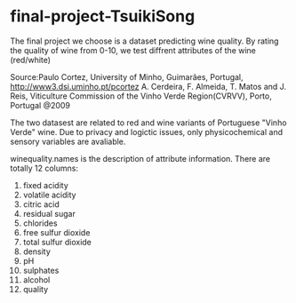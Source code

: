 # final-project-TsuikiSong


The final project we choose is a dataset predicting wine quality.
By rating the quality of wine from 0-10, we test diffrent attributes of the wine (red/white)

Source:Paulo Cortez, University of Minho, Guimarães, Portugal, http://www3.dsi.uminho.pt/pcortez
A. Cerdeira, F. Almeida, T. Matos and J. Reis, Viticulture Commission of the Vinho Verde Region(CVRVV), Porto, Portugal
@2009


The two datasest are related to red and wine variants of Portuguese "Vinho Verde" wine. 
Due to privacy and logictic issues, only physicochemical and sensory variables are avaliable.

winequality.names is the description of attribute information. 
There are totally 12 columns:
1. fixed acidity
2. volatile acidity
3. citric acid
4. residual sugar
5. chlorides
6. free sulfur dioxide
7. total sulfur dioxide
8. density
9. pH
10. sulphates
11. alcohol
12. quality
